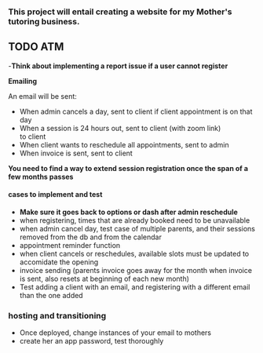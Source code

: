 ### This project will entail creating a website for my Mother's tutoring business.  

## TODO ATM  

-**Think about implementing a report issue if a user cannot register**  


**Emailing**

An email will be sent:  
- When admin cancels a day, sent to client if client appointment is on that day
- When a session is 24 hours out, sent to client (with zoom link)  
  to client
- When client wants to reschedule all appointments, sent to admin
- When invoice is sent, sent to client

**You need to find a way to extend session registration once the span of a few months passes**


#### cases to implement and test  


- **Make sure it goes back to options or dash after admin reschedule**
- when registering, times that are already booked need to be unavailable  
- when admin cancel day, test case of multiple parents, and their sessions removed from the db and from the calendar  
- appointment reminder function  
- when client cancels or reschedules, available slots must be updated to accomidate the opening  
- invoice sending (parents invoice goes away for the month when invoice is sent, also resets at beginning of each new month)
- Test adding a client with an email, and registering with a different email than the one added


### hosting and transitioning
- Once deployed, change instances of your email to mothers
- create her an app password, test thoroughly

